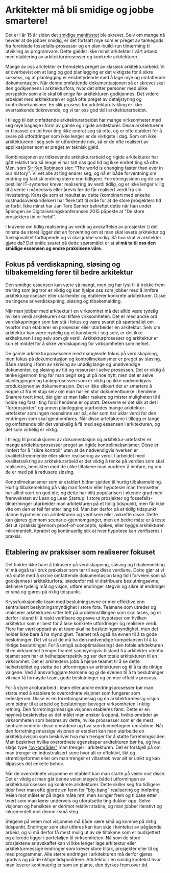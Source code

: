 # Arkitekter må bli smidige og jobbe smartere!
Det er i år 15 år siden det [smidige manifestet](http://www.agilemanifesto.org/iso/no/) ble skrevet. Selv om mange nå hevder at de jobber smidig, er det fortsatt mye som er preget av tankegods fra foreldede fossefalls-prosesser og en plan-build-run tilnærming til utvikling av programvare. Dette gjelder ikke minst arkitekter i vårt arbeid med etablering av arkitekturprosesser og konkrete arkitekturer.

Mange av oss arkitekter er fremdeles preget av klassisk arkitekturarbeid. Vi er overbevist om at lang og god planlegging er det viktigste for å sikre suksess, og at planlegging er ensbetydende med å lage mye og omfattende dokumentasjon. Når denne omfattende dokumentasjonen så er skrevet skal den godkjennens i arkitekturfora, hvor det sitter personer med ulike perspektiv som alle skal bli enige før arkitekturen godkjennes. Det videre arbeidet med arkitekturen er også ofte preget av detaljstyring og kontrollmekanismer. En slik prosess for arkitekturutvikling er ikke overraskende tidkrevende, og vi tar oss god tid i arkitekturarbeidet.

I tillegg til det omfattende arkitekturarbeidet har mange virksomheter med seg mye bagasje i form av gamle og rigide arkitekturer. Disse arkitekturene er tilpasset en tid hvor ting ikke endret seg så ofte, og er ofte etablert for å svare på utfordringer som ikke lenger er de viktigste i dag. Som om ikke arkitekturene i seg selv er utfordrende nok, så er de ofte realisert av applikasjoner som er preget av teknisk gjeld.

Kombinasjonen av tidkrevende arkitekturarbeid og rigide arkitekturer har gått relativt bra så lenge vi har tatt oss god tid og ikke endret ting så ofte. Men, som [Sir Ken Robinson](http://amzn.com/0143116738) sier: "The world is changing faster than ever in our history". Vi vet alle at ting endrer seg, og nå er både forventning om endring og faktisk endring større enn tidligere. Forretningssiden og de som bestiller IT-systemer krever realisering av verdi tidlig, og er ikke lenger villig til å vente i månedsvis eller årevis før de får realisert verdi fra sin investering. Kanskje som et resultat av dette (kombinert med enkelte kostnadsoverskridelser) har flere tatt til orde for at de store prosjekters tid er forbi. Ikke minst har Jan Tore Sanner bekreftet dette når han under åpningen av Digitaliseringskonferansen 2015 påpekte at "De store prosjekters tid er forbi!".

I kravene om tidlig realisering av verdi og avskaffelse av prosjekter (i det minste de store) ligger det en forventing om at man skal levere arkitektur og funksjonalitet fortløpende og vi skal jobbe smidig. Så hva skal vi arkitekter gjøre da? Det enkle svaret på dette spørsmålet er at **vi må ta til oss den smidige essensen og endre praksisene våre**.

## Fokus på verdiskapning, sløsing og tilbakemelding fører til bedre arkitektur
Den smidige essensen kan være så mangt, men jeg har lyst til å trekke frem tre ting som jeg tror er viktig og kan hjelpe oss som jobber med å innføre arkitekturprosesser eller utarbeider og etablerer konkrete arkitekturer. Disse tre tingene er verdiskapning, sløsing og tilbakemelding.

Når man jobber med arkitektur i en virksomhet må det alltid være tydelig hvilken verdi arkitekuren skal tilføre virksomheten. Det er med andre ord verdiskapningen som bør stå i fokus og være svaret på spørsmålet om hvorfor man etablerer en prosesser eller utarbeider en arkitektur. Selv om arkitektur kan være nydelig og et kunstverk i seg selv, er det ikke arkitekturen i seg selv som gir verdi. Arkitekturprosesser og arkitektur er kun et middel for å sikre verdiskapning for virksomheten som helhet.

De gamle arkitekturprosessene med manglende fokus på verdiskapning, men fokus på dokumentasjon og kontrollmekanismer er preget av sløsing. Både sløsing i form av skriving av unødig lange og unødvendige dokumenter, og sløsing av tid og ressurser i selve prosessen. Det er viktig å tenke igjennom ting før man begir seg ut på noe nytt, men det er selve planleggingen og tankeprosessen som er viktig og ikke nødvendigvis produksjonen av dokumentasjon. Det er ikke sikkert det er smartere å hoppe ut fra et stup selv om man har en stor dokumentbunke i hendene. Snarere tvert imot, det gjør at man faller raskere og mister muligheten til å holde seg fast i ting fordi hendene er opptatt. Desverre er det slik at det i "forprosjekter" og annen planlegging utarbeides mange arkitektur-artefakter som ingen noensinne ser på, eller som har uklar verdi for den endringen som skal gjennomføres. Når disse artefaktene i tillegg er lange og omfattende blir det vanskelig å få med seg essensen i arkitekturen, og det som virkelig er viktig.

I tillegg til produksjonen av dokumentasjon og arkitektur-artefakter er mange arkitekturprosesser preget av rigide kontrollmekanismer. Disse er innført for å "sikre kontroll" uten at de nødvendigvis hverken er kvalitetsfremmende eller sikrer realisering av verdi. I arbeidet med kvalitetssikring av arkitekturarbeid er det viktig å tenke på verdien som skal realiseres, hensikten med de ulike tiltakene man vurderer å innføre, og om de er med på å redusere sløsing.

Kontrollmekanismer som er etablert bidrar sjelden til hurtig tilbakemelding. Hurtig tilbakemelding på valg man foretar eller hypoteser man fremsetter har alltid vært en god ide, og dette har blitt popularisert i økende grad med fremveksten av Lean og Lean Startup. I store prosjekter og fossefalls-tilnærminger utarbeider man arkitekturen på et tidlig tidspunkt, men får ikke vite om den er feil før etter lang tid. Man bør derfor på et tidlig tidspunkt danne hypoteser om arkitekturen og verifisere eller avkrefte disse. Dette kan gjøres gjennom scenarie-gjennomganger, men en bedre måte er å teste det ut i praksis gjennom proof-of-concepts, spikes, eller bygge arkitekturen inkrementelt, iterativt og kontinuerlig slik at hver hypotese kan verifiseres i praksis.

## Etablering av praksiser som realiserer fokuset
Det holder ikke bare å fokusere på verdiskapning, sløsing og tilbakemelding. Vi må også ta i bruk praksiser som tar til seg disse verdiene. Dette gjør at vi må slutte med å skrive omfattende dokumentasjon lang tid i forveien som så godkjennes i arkitekturfora. Istedenfor må vi distribuere beslutningsevne, definere tydelig mål og visjon, utføre endringer stegvis og sikre at endringer er små og gjøres på riktig tidspunkt.

Kryssfunksjonelle team med beslutningsevne er mer effektive enn sentralisert beslytningsmyndighet i store fora. Teamene som utreder og realiserer arkitekturen sitter tett på problemstillingen som skal løses, og er derfor i stand til å raskt verifisere og prøve ut hypoteser om hvilken arkitektur som er best for å løse konkrete utfordringer og realisere verdi. Flere har vært opptatt av at team skal ha beslutningsmyndighet, men det holder ikke bare å ha myndighet. Teamet må også ha evnen til å ta gode beslutninger. Det vil si at de må ha den nødvendige kompetansen til å ta riktige beslutninger. For å unngå suboptimalisering i den totale arkitekturen til en virksomhet trenger teamet sannsynligvis bistand fra arkitekter utenfor teamet som har et helhetsperspektiv og ser den totale arkitekturen til en virksomhet. Det er arkitektens jobb å hjelpe teamet til å se dette helhetsbildet og støtte de i utformingen av arkitekturen og til å ta de riktige valgene. Ved å ansvarliggjøre teamene og gi de evenen til å ta beslutninger vil man få fornøyde team, gode beslutninger og en mer effektiv prosess.

For å styre arkiturarbeid i team eller andre endringsprosesser bør man starte med å etablere to overordnete visjoner som fungerer som ledestjerner. Disse er en forretningsmessig og en arkitekturmessig visjon som bidrar til at arbeid og beslutninger beveger virksomheten i riktig retning. Den forretningsmessige visjonen etableres først. Dette er en høynivå beskrivelse av det målet man ønsker å oppnå, hvilke områder av virksomheten som berøres av dette, hvilke prossesser som er de mest sentrale innenfor disse områdene og hva som kjennetegner områdene. Når den forretningsmessige visjonen er etablert kan man utarbeide en arkitekturvisjon som beskriver hva man trenger for å støtte forretningssiden. Man beskriver hvilke overordnete egenskaper arkitekturen bør ha, og hva slags type ["by-områder"](http://open.bekk.no/it-utvikling-tenk-byplanlegging-fremfor-husbygging) man trenger i arkitekturen. Det er forskjell på om man trenger en industrialisert sone hvor alt er effektivt, likt og strømlinjeformet eller om man trenger et villastrøk hvor alt er unikt og kan tilpasses det enkelte behov.

Når de overordnete visjonene er etablert kan man starte på veien mot disse. Det er viktig at man går denne veien stegvis både i  utformingen av arkitekturprosesser og konkrete arkitekturer. Dette skiller seg fra tidligere tider hvor man ofte gjorde en form for  "big-bang" realisering og innføring. Veien mot målet er på ingen måte rett, men svinger frem og tilbake etter hvert som man lærer underveis og uforutsette ting dukker opp. Selve visjonen og hensikten er derimot relativt stabile, og man jobber iterativt og inkrementelt mot denne i små steg.

Stegene på veien mot visjonene må både være små og komme på riktig tidspunkt. Endringer som skal utføres kan kun skje i kontekst av pågående arbeid, og vi må derfor få mest mulig ut av de tiltakene som er budsjettert og allerede ligger i porteføljen til virksomheten. Nå som de store prosjektene er avskaffet kan vi ikke lenger lage arkitektur eller arkitekturmessige endringer som krever store tiltak, prosjekter eller til og med programmer. Alle større endringer i arkitekturen må derfor gjøres gradvis og på de riktige tidspunktene. Arkitektur i en smidig kontekst hvor man leverer kontinuerlig er som en plante, den dyrkes frem over tid.
